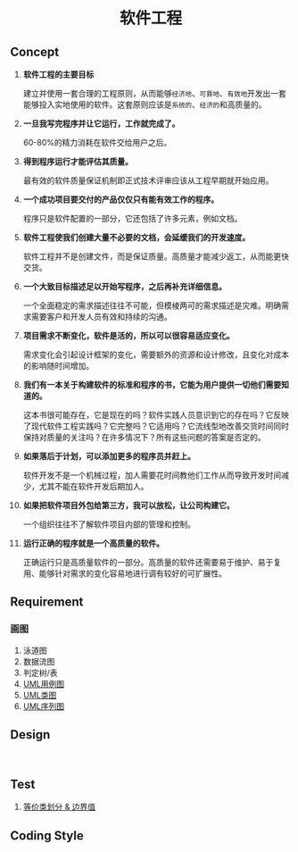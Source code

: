 # <center>软件工程</center>

## Concept

1. **软件工程的主要目标**

   建立并使用一套合理的工程原则，从而能够`经济地`、`可靠地`、`有效地`开发出一套能够投入实地使用的软件。这套原则应该是`系统的`、`经济的`和高质量的。

2. **一旦我写完程序并让它运行，工作就完成了。**  

   60-80%的精力消耗在软件交给用户之后。

3. **得到程序运行才能评估其质量。** 

   最有效的软件质量保证机制即正式技术评审应该从工程早期就开始应用。

4. **一个成功项目要交付的产品仅仅只有能有效工作的程序。** 

   程序只是软件配置的一部分，它还包括了许多元素，例如文档。

5. **软件工程使我们创建大量不必要的文档，会延缓我们的开发速度。** 

   软件工程并不是创建文件，而是保证质量。高质量才能减少返工，从而能更快交货。

6. **一个大致目标描述足以开始写程序，之后再补充详细信息。** 

   一个全面稳定的需求描述往往不可能，但模棱两可的需求描述是灾难。明确需求需要客户和开发人员有效和持续的沟通。

7. **项目需求不断变化，软件是活的，所以可以很容易适应变化。** 

   需求变化会引起设计框架的变化，需要额外的资源和设计修改，且变化对成本的影响随时间增加。

8. **我们有一本关于构建软件的标准和程序的书，它能为用户提供一切他们需要知道的。**

   这本书很可能存在，它是现在的吗？软件实践人员意识到它的存在吗？它反映了现代软件工程实践吗？它完整吗？它适用吗？它流线型地改善交货时间同时保持对质量的关注吗？在许多情况下？所有这些问题的答案是否定的。

9. **如果落后于计划，可以添加更多的程序员并赶上。**

   软件开发不是一个机械过程，加人需要花时间教他们工作从而导致开发时间减少，尤其不能在软件开发后期加人。

10. **如果把软件项目外包给第三方，我可以放松，让公司构建它。** 

    一个组织往往不了解软件项目内部的管理和控制。

11. **运行正确的程序就是一个高质量的软件。**

    正确运行只是高质量软件的一部分。高质量的软件还需要易于维护、易于复用、能够针对需求的变化容易地进行调有较好的可扩展性。

## Requirement

### 画图

1. 泳道图
2. 数据流图
3. 判定树/表
4. [UML用例图](https://www.cnblogs.com/gd-luojialin/p/10356704.html)
5. [UML类图](https://www.jianshu.com/p/57620b762160)
6. [UML序列图](https://blog.csdn.net/chktsang/article/details/88818627)

## Design

​		

## Test

1. [等价类划分 & 边界值](https://www.cnblogs.com/KalosOwen/p/8244770.html)

## Coding Style